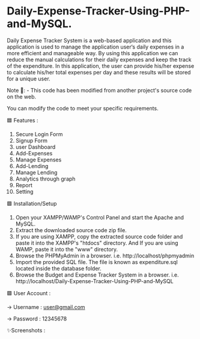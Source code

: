 # Daily-Expense-Tracker-Using-PHP-and-MySQL.

Daily Expense Tracker System is a web-based application and this application is used to manage the application user‘s daily expenses in a more efficient and manageable way. By using this application we can reduce the manual calculations for their daily expenses and keep the track of the expenditure. In this application, the user can provide his/her expense to calculate his/her total expenses per day and these results will be stored for a unique user.

Note 🔴: - This code has been modified from another project's source code on the web.

You can modify the code to meet your specific requirements.

🟦 Features :

 1) Secure Login Form 
 2) Signup Form
 3) user Dashboard
 4) Add-Expenses
 5) Manage Expenses
 6) Add-Lending
 7) Manage Lending
 8) Analytics through graph
 9) Report 
 10) Setting
    
🟩 Installation/Setup

 1) Open your XAMPP/WAMP's Control Panel and start the Apache and MySQL.
 2) Extract the downloaded source code zip file.
 3) If you are using XAMPP, copy the extracted source code folder and paste it into the XAMPP's "htdocs" directory. And If you are using WAMP, paste it into the "www" directory.
 4) Browse the PHPMyAdmin in a browser. i.e. http://localhost/phpmyadmin
 5) Import the provided SQL file. The file is known as expenditure.sql located inside the database folder.
 6) Browse the Budget and Expense Tracker System in a browser. i.e. http://localhost/Daily-Expense-Tracker-Using-PHP-and-MySQL
 
🟪 User Account :

-> Username : user@gmail.com

-> Password : 12345678

✨Screenshots :



 
 



  
    
    







